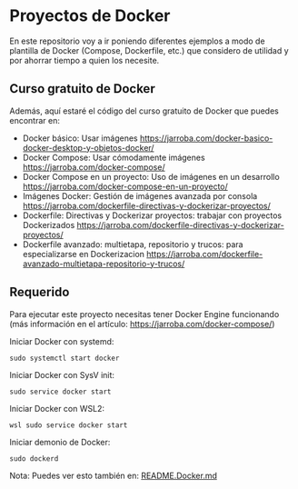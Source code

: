# Proyectos de Docker

En este repositorio voy a ir poniendo diferentes ejemplos a modo de plantilla de Docker (Compose, Dockerfile, etc.)
que considero de utilidad y por ahorrar tiempo a quien los necesite.


## Curso gratuito de Docker
Además, aquí estaré el código del curso gratuito de Docker que puedes encontrar en:
 * Docker básico: Usar imágenes https://jarroba.com/docker-basico-docker-desktop-y-objetos-docker/
 * Docker Compose: Usar cómodamente imágenes https://jarroba.com/docker-compose/
 * Docker Compose en un proyecto: Uso de imágenes en un desarrollo https://jarroba.com/docker-compose-en-un-proyecto/
 * Imágenes Docker: Gestión de imágenes avanzada por consola https://jarroba.com/dockerfile-directivas-y-dockerizar-proyectos/
 * Dockerfile: Directivas y Dockerizar proyectos: trabajar con proyectos Dockerizados https://jarroba.com/dockerfile-directivas-y-dockerizar-proyectos/
 * Dockerfile avanzado: multietapa, repositorio y trucos: para especializarse en Dockerizacion https://jarroba.com/dockerfile-avanzado-multietapa-repositorio-y-trucos/


## Requerido
Para ejecutar este proyecto necesitas tener Docker Engine funcionando (más información en el artículo: https://jarroba.com/docker-compose/)

Iniciar Docker con systemd:
````shell
sudo systemctl start docker
````

Iniciar Docker con SysV init:
````shell
sudo service docker start
````

Iniciar Docker con WSL2:
````shell
wsl sudo service docker start
````

Iniciar demonio de Docker:
````shell
sudo dockerd
````

Nota: Puedes ver esto también en: [README.Docker.md](README.Docker.md)
